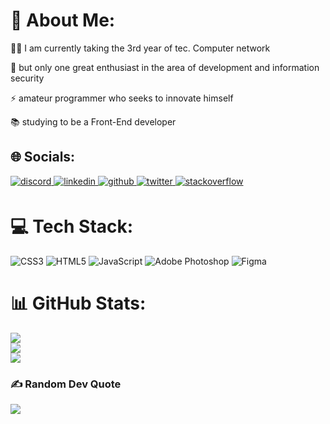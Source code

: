 # 💫 About Me:
<p> 
 🧑‍💻 I am currently taking the 3rd year of tec. Computer network
</p>
<p>
  📌 but only one great enthusiast in the area of development and information security
</p>
<p>⚡ amateur programmer who seeks to innovate himself</p>
<p>📚 studying to be a Front-End developer</p>

## 🌐 Socials:
<div align="left">
<a href="https://discordapp.com/users/614931926008070252" target="_blank">
<img src=https://img.shields.io/badge/discord-3611ad.svg?&style=for-the-badge&logo=discord&logoColor=white alt=discord style="margin-bottom: 5px;" />
</a>
<a href="https://www.linkedin.com/in/felipe-queiroz-6b9754240/" target="_blank">
<img src=https://img.shields.io/badge/linkedin-%231E77B5.svg?&style=for-the-badge&logo=linkedin&logoColor=white alt=linkedin style="margin-bottom: 5px;" />
</a>
<a href="https://github.com/synxther" target="_blank">
<img src=https://img.shields.io/badge/github-%2324292e.svg?&style=for-the-badge&logo=github&logoColor=white alt=github style="margin-bottom: 5px;" />
</a>
<a href="https://twitter.com/synxther" target="_blank">
<img src=https://img.shields.io/badge/twitter-%2300acee.svg?&style=for-the-badge&logo=twitter&logoColor=white alt=twitter style="margin-bottom: 5px;" />
</a>
<a href="https://stackoverflow.com/users/14256647/synxther/" target="_blank">
<img src=https://img.shields.io/badge/stackoverflow-%23F28032.svg?&style=for-the-badge&logo=stackoverflow&logoColor=white alt=stackoverflow style="margin-bottom: 5px;" />
</a>
</div>

# 💻 Tech Stack:
![CSS3](https://img.shields.io/badge/css3-%231572B6.svg?style=for-the-badge&logo=css3&logoColor=white) 
![HTML5](https://img.shields.io/badge/html5-%23E34F26.svg?style=for-the-badge&logo=html5&logoColor=white) 
![JavaScript](https://img.shields.io/badge/javascript-%23323330.svg?style=for-the-badge&logo=javascript&logoColor=%23F7DF1E) 
![Adobe Photoshop](https://img.shields.io/badge/adobephotoshop-%2331A8FF.svg?style=for-the-badge&logo=adobephotoshop&logoColor=white) 
![Figma](https://img.shields.io/badge/figma-%23F24E1E.svg?style=for-the-badge&logo=figma&logoColor=white)

# 📊 GitHub Stats:
![](https://github-readme-stats.vercel.app/api?username=synxther&theme=gotham&hide_border=false&include_all_commits=true&count_private=true&hide=contribs&custom_title=SYNXTHER)<br/>
![](https://github-readme-streak-stats.herokuapp.com/?user=synxther&theme=gotham&hide_border=false)<br/>
![](https://github-readme-stats.vercel.app/api/top-langs/?username=synxther&theme=gotham&hide_border=false&include_all_commits=true&count_private=true&layout=compact)
<!--
# 📊 GitHub Stats:
![](https://github-readme-stats.vercel.app/api?username=synxther&theme=radical&hide_border=false&include_all_commits=true&count_private=true<br/>
![](https://github-readme-streak-stats.herokuapp.com/?user=synxther&theme=radical&hide_border=false)<br/>
![](https://github-readme-stats.vercel.app/api/top-langs/?username=synxther&theme=radical&hide_border=false&include_all_commits=true&count_private=true&layout=compact)
-->
### ✍️ Random Dev Quote
![](https://quotes-github-readme.vercel.app/api?type=horizontal&theme=radical)

<!--[![Readme Card](https://github-readme-stats.vercel.app/api/pin/?username=synxther&repo=codeInfo_webmobile&theme=radical)](https://github.com/synxther/codeInfo_webmobile)-->
